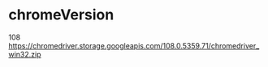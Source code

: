 # chromeVersion

108
https://chromedriver.storage.googleapis.com/108.0.5359.71/chromedriver_win32.zip
